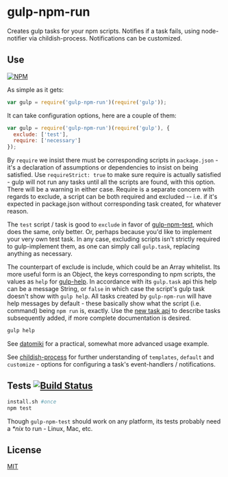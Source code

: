 # gulp-npm-run

Creates gulp tasks for your npm scripts.
Notifies if a task fails, using node-notifier via childish-process.
Notifications can be customized.

## Use

[![NPM](https://nodei.co/npm/gulp-npm-run.png?mini=true)](https://www.npmjs.org/package/gulp-npm-run)

As simple as it gets:

```javascript
var gulp = require('gulp-npm-run')(require('gulp'));
```

It can take configuration options, here are a couple of them:

```javascript
var gulp = require('gulp-npm-run')(require('gulp'), {
  exclude: ['test'],
  require: ['necessary']
});
```

By `require` we insist there must be corresponding scripts in `package.json` -
it's a declaration of assumptions or dependencies to insist on being satisfied.
Use `requireStrict: true` to make sure require is actually satisfied -
gulp will not run any tasks until all the scripts are found, with this option.
There will be a warning in either case.  Require is a separate concern
with regards to exclude, a script can be both required and excluded -- i.e.
if it's expected in package.json without corresponding task created,
for whatever reason.

The `test` script / task is good to `exclude` in favor of
[gulp-npm-test](https://github.com/orlin/gulp-npm-test),
which does the same, only better.
Or, perhaps because you'd like to implement your very own test task.
In any case, excluding scripts isn't strictly required to gulp-implement them,
as one can simply call `gulp.task`, replacing anything as necessary.

The counterpart of exclude is include, which could be an Array whitelist.
Its more useful form is an Object, the keys corresponding to npm scripts,
the values as `help` for [gulp-help](https://github.com/chmontgomery/gulp-help).
In accordance with its `gulp.task` api this help can be a message String,
or `false` in which case the script's gulp task doesn't show with `gulp help`.
All tasks created by `gulp-npm-run` will have help messages by default -
these basically show what the script (i.e. command) being `npm run` is, exactly.
Use the [new task api](https://github.com/chmontgomery/gulp-help#new-task-api)
to describe tasks subsequently added, if more complete documentation is desired.

```sh
gulp help
```

See [datomiki](https://github.com/datomicon/datomiki)
for a practical, somewhat more advanced usage example.

See [childish-process](https://github.com/orlin/childish-process)
for further understanding of `templates`, `default` and `customize` - options
for configuring a task's event-handlers / notifications.

## Tests [![Build Status](https://img.shields.io/travis/orlin/gulp-npm-run.svg?style=flat)](http://travis-ci.org/orlin/gulp-npm-run)

```sh
install.sh #once
npm test
```

Though `gulp-npm-test` should work on any platform, its tests probably
need a _*nix_ to run - Linux, Mac, etc.

## License

[MIT](http://orlin.mit-license.org)

